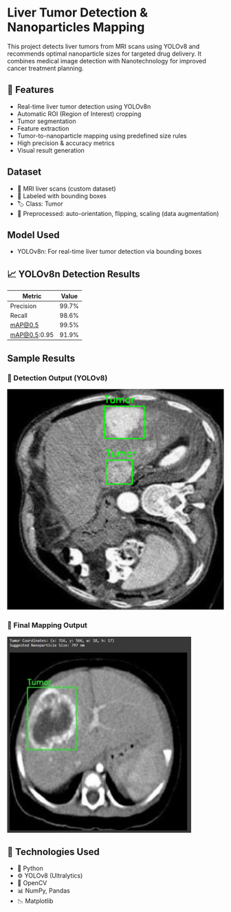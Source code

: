 #  Liver Tumor Detection & Nanoparticles Mapping

This project detects liver tumors from MRI scans using YOLOv8 and recommends optimal nanoparticle sizes for targeted drug delivery. It combines medical image detection with Nanotechnology for improved cancer treatment planning.


## 📌 Features

-  Real-time liver tumor detection using YOLOv8n  
-  Automatic ROI (Region of Interest) cropping  
-  Tumor segmentation
-  Feature extraction
-  Tumor-to-nanoparticle mapping using predefined size rules  
-  High precision & accuracy metrics  
-  Visual result generation  

##  Dataset

- 📁 MRI liver scans (custom dataset)  
- 🩻 Labeled with bounding boxes  
- 🏷️ Class: Tumor  
- 🔁 Preprocessed: auto-orientation, flipping, scaling (data augmentation)

##  Model Used

-  YOLOv8n: For real-time liver tumor detection via bounding boxes


## 📈 YOLOv8n Detection Results

| Metric        | Value   |
|---------------|---------|
| Precision     | 99.7%   |
| Recall        | 98.6%   |
| mAP@0.5       | 99.5%   |
| mAP@0.5:0.95  | 91.9%   |


##  Sample Results

### 🔹 Detection Output (YOLOv8)
![Detection Result 1](images/detection1.png)

### 🔹 Final Mapping Output
![Nanoparticle Result](images/fresult.jpg)


## 🚀 Technologies Used

- 🐍 Python  
- ⚙️ YOLOv8 (Ultralytics)  
- 🧠 OpenCV  
- 📊 NumPy, Pandas  
- 📉 Matplotlib  
